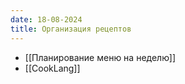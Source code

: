 ```yaml
---
date: 18-08-2024
title: Организация рецептов
---
```

- [[Планирование меню на неделю]]
- [[CookLang]]
